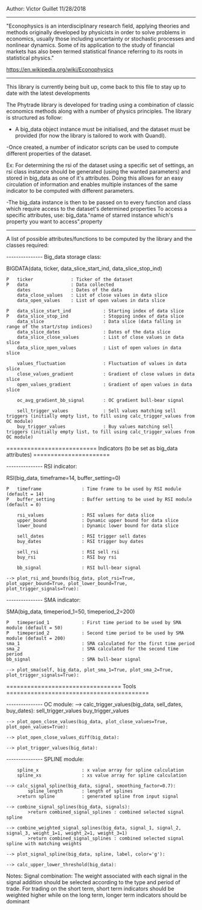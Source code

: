 Author: Victor Guillet
11/28/2018
_______________________________________________________________________________________________
"Econophysics is an interdisciplinary research field, applying theories and methods originally developed by physicists
in order to solve problems in economics, usually those including uncertainty or stochastic processes
and nonlinear dynamics. Some of its application to the study of financial markets has also been termed
statistical finance referring to its roots in statistical physics."

https://en.wikipedia.org/wiki/Econophysics
_______________________________________________________________________________________________

This library is currently being buit up, come back to this file to stay up to date with the latest developments

The Phytrade library is developed for trading using a combination of classic economics methods along with a number
of physics principles. The library is structured as follow:

- A big_data object instance must be initialised, and the dataset must be provided (for now the library is tailored
to work with Quandl). 

-Once created, a number of indicator scripts can be used to compute different properties of the dataset. 

Ex: For determining the rsi of the dataset using a specific set of settings, an rsi class instance 
should be generated (using the wanted parameters) and stored in big_data as one of it's attributes. 
Doing this allows for an easy circulation of information and enables multiple
instances of the same indicator to be computed with different parameters.

-The big_data instance is then to be passed on to every function and class which require access to the dataset's 
determined properties
To access a specific attributes, use: big_data."name of starred instance which's property you want to access".property
_______________________________________________________________________________________________



A list of possible attributes/functions to be computed by the library and the classes required: 


--------------- Big_data storage class:

BIGDATA(data, ticker, data_slice_start_ind, data_slice_stop_ind)

    P   ticker              : Ticker of the dataset
    P   data                : Data collected
        dates               : Dates of the data
        data_close_values   : List of close values in data slice
        data_open_values    : List of open values in data slice

    P   data_slice_start_ind		    : Starting index of data slice
    P   data_slice_stop_ind         	: Stopping index of data slice
        data_slice                  	: Data slice (data falling in range of the start/stop indices)
        data_slice_dates            	: Dates of the data slice
        data_slice_close_values     	: List of close values in data slice
        data_slice_open_values      	: List of open values in data slice

        values_fluctuation          	: Fluctuation of values in data slice
        close_values_gradient       	: Gradient of close values in data slice
        open_values_gradient        	: Gradient of open values in data slice

        oc_avg_gradient_bb_signal   	: OC gradient bull-bear signal

        sell_trigger_values         	: Sell values matching sell triggers (initially empty list, to fill using calc_trigger_values from OC module)
        buy_trigger_values          	: Buy values matching sell triggers (initially empty list, to fill using calc_trigger_values from OC module)


========================== Indicators (to be set as big_data attributes) ======================

--------------- RSI indicator:

RSI(big_data, timeframe=14, buffer_setting=0)

    P   timeframe           	: Time frame to be used by RSI module (default = 14)
    P   buffer_setting      	: Buffer setting to be used by RSI module (default = 0)

        rsi_values          	: RSI values for data slice
        upper_bound         	: Dynamic upper bound for data slice
        lower_bound         	: Dynamic lower bound for data slice

        sell_dates          	: RSI trigger sell dates
        buy_dates           	: RSI trigger buy dates

        sell_rsi            	: RSI sell rsi
        buy_rsi             	: RSI buy rsi

        bb_signal           	: RSI bull-bear signal

    --> plot_rsi_and_bounds(big_data, plot_rsi=True, plot_upper_bound=True, plot_lower_bound=True, plot_trigger_signals=True):

--------------- SMA indicator:

SMA(big_data, timeperiod_1=50, timeperiod_2=200)

    P   timeperiod_1         	: First time period to be used by SMA module (default = 50)
    P   timeperiod_2         	: Second time period to be used by SMA module (default = 200)
	sma_1		     			: SMA calculated for the first time period
	sma_2		     			: SMA calculated for the second time period
	bb_signal		    		: SMA bull-bear signal

    --> plot_sma(self, big_data, plot_sma_1=True, plot_sma_2=True, plot_trigger_signals=True):

        
	
================================= Tools =========================================

--------------- OC module:
    --> calc_trigger_values(big_data, sell_dates, buy_dates):
            sell_trigger_values
            buy_trigger_values

    --> plot_open_close_values(big_data, plot_close_values=True, plot_open_values=True):

    --> plot_open_close_values_diff(big_data):

    --> plot_trigger_values(big_data):

--------------- SPLINE module:

        spline_x            	: x value array for spline calculation
        spline_xs           	: xs value array for spline calculation

    --> calc_signal_spline(big_data, signal, smoothing_factor=0.7):
            spline_length      	: length of splines
	    >return spline         	: generated spline from input signal

    --> combine_signal_splines(big_data, signals):
            >return combined_signal_splines : combined selected signal spline

    --> combine_weighted_signal_splines(big_data, signal_1, signal_2, signal_3, weight_1=1, weight_2=1, weight_3=1)
            >return combined_signal_splines : combined selected signal spline with matching weights
    
    --> plot_signal_spline(big_data, spline, label, color='g'):

    --> calc_upper_lower_threshold(big_data):




Notes:
Signal combination:
The weight associated with each signal in the signal addition should be selected according to the
type and period of trade. For trading on the short term, short term indicators should be weighted higher
while on the long term, longer term indicators should be dominant














